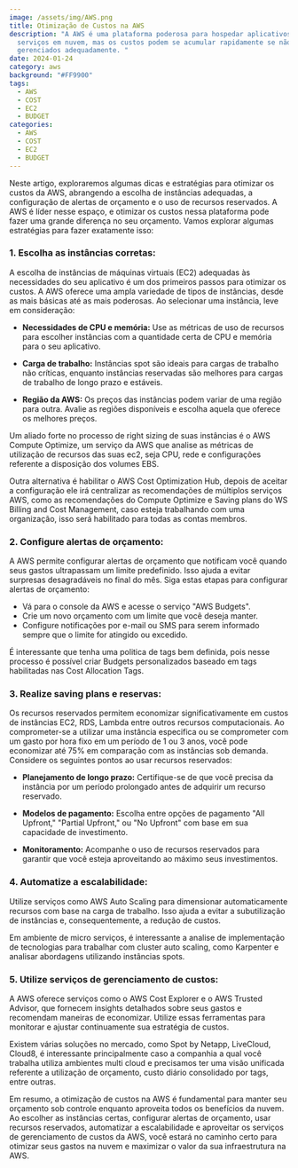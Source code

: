 ```yaml
---
image: /assets/img/AWS.png
title: Otimização de Custos na AWS
description: "A AWS é uma plataforma poderosa para hospedar aplicativos e
  serviços em nuvem, mas os custos podem se acumular rapidamente se não forem
  gerenciados adequadamente. "
date: 2024-01-24
category: aws
background: "#FF9900"
tags:
  - AWS
  - COST
  - EC2
  - BUDGET
categories:
  - AWS
  - COST
  - EC2
  - BUDGET
---
```


Neste artigo, exploraremos algumas dicas e estratégias para otimizar os custos da AWS, abrangendo a escolha de instâncias adequadas, a configuração de alertas de orçamento e o uso de recursos reservados. A AWS é líder nesse espaço, e otimizar os custos nessa plataforma pode fazer uma grande diferença no seu orçamento. Vamos explorar algumas estratégias para fazer exatamente isso:

### 1. Escolha as instâncias corretas:

A escolha de instâncias de máquinas virtuais (EC2) adequadas às necessidades do seu aplicativo é um dos primeiros passos para otimizar os custos. A AWS oferece uma ampla variedade de tipos de instâncias, desde as mais básicas até as mais poderosas. Ao selecionar uma instância, leve em consideração:

- **Necessidades de CPU e memória:** Use as métricas de uso de recursos para escolher instâncias com a quantidade certa de CPU e memória para o seu aplicativo.

- **Carga de trabalho:** Instâncias spot são ideais para cargas de trabalho não críticas, enquanto instâncias reservadas são melhores para cargas de trabalho de longo prazo e estáveis.

- **Região da AWS:** Os preços das instâncias podem variar de uma região para outra. Avalie as regiões disponíveis e escolha aquela que oferece os melhores preços.

U﻿m aliado forte no processo de right sizing de suas instâncias é o AWS Compute Optimize, um serviço da AWS que analise as métricas de utilização de recursos das suas ec2, seja CPU, rede e configurações referente a disposição dos volumes EBS.

Outra alternativa  é habilitar o AWS Cost Optimization Hub, depois de aceitar a configuração ele irá centralizar as recomendações de múltiplos serviços AWS, como as recomendações do Compute Optimize e Saving plans do WS Billing and Cost Management, caso esteja trabalhando com uma organização, isso será habilitado para todas as contas membros.


### 2. Configure alertas de orçamento:

A AWS permite configurar alertas de orçamento que notificam você quando seus gastos ultrapassam um limite predefinido. Isso ajuda a evitar surpresas desagradáveis no final do mês. Siga estas etapas para configurar alertas de orçamento:

- Vá para o console da AWS e acesse o serviço "AWS Budgets".
- Crie um novo orçamento com um limite que você deseja manter.
- Configure notificações por e-mail ou SMS para serem informado sempre que o limite for atingido ou excedido.

É  interessante que tenha uma politica de tags bem definida, pois nesse processo  é possível criar Budgets personalizados baseado em tags habilitadas nas Cost Allocation Tags.

### 3. Realize saving plans e reservas:

Os recursos reservados permitem economizar significativamente em custos de instâncias EC2, RDS, Lambda entre outros recursos computacionais. Ao comprometer-se a utilizar uma instância especifica ou se comprometer com um gasto por hora fixo em um período de 1 ou 3 anos, você pode economizar até 75% em comparação com as instâncias sob demanda. Considere os seguintes pontos ao usar recursos reservados:

- **Planejamento de longo prazo:** Certifique-se de que você precisa da instância por um período prolongado antes de adquirir um recurso reservado.

- **Modelos de pagamento:** Escolha entre opções de pagamento "All Upfront," "Partial Upfront," ou "No Upfront" com base em sua capacidade de investimento.

- **Monitoramento:** Acompanhe o uso de recursos reservados para garantir que você esteja aproveitando ao máximo seus investimentos.

### 4. Automatize a escalabilidade:

Utilize serviços como AWS Auto Scaling para dimensionar automaticamente recursos com base na carga de trabalho. Isso ajuda a evitar a subutilização de instâncias e, consequentemente, a redução de custos.

E﻿m ambiente de micro serviços,  é interessante a analise de implementação de tecnologias para trabalhar com cluster auto scaling, como Karpenter e analisar abordagens utilizando instâncias spots.

### 5. Utilize serviços de gerenciamento de custos:

A AWS oferece serviços como o AWS Cost Explorer e o AWS Trusted Advisor, que fornecem insights detalhados sobre seus gastos e recomendam maneiras de economizar. Utilize essas ferramentas para monitorar e ajustar continuamente sua estratégia de custos.

Existem várias soluções no mercado, como Spot by Netapp, LiveCloud, Cloud8, é interessante principalmente caso a companhia a qual você trabalha utiliza ambientes multi cloud e precisamos ter uma visão unificada referente a utilização de orçamento, custo diário consolidado por tags, entre outras.

Em resumo, a otimização de custos na AWS é fundamental para manter seu orçamento sob controle enquanto aproveita todos os benefícios da nuvem. Ao escolher as instâncias certas, configurar alertas de orçamento, usar recursos reservados, automatizar a escalabilidade e aproveitar os serviços de gerenciamento de custos da AWS, você estará no caminho certo para otimizar seus gastos na nuvem e maximizar o valor da sua infraestrutura na AWS.